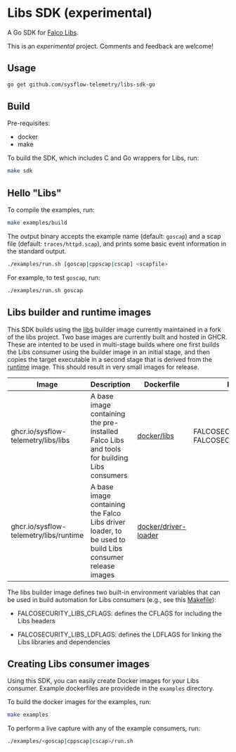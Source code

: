# Libs SDK (experimental)

A Go SDK for [Falco Libs](https://github.com/falcosecurity/libs).

This is an _experimental_ project. Comments and feedback are welcome!

## Usage

```bash
go get github.com/sysflow-telemetry/libs-sdk-go
```

## Build

Pre-requisites:

* docker
* make

To build the SDK, which includes C and Go wrappers for Libs, run:

```bash
make sdk
```

## Hello "Libs"

To compile the examples, run:

```bash
make examples/build
```

The output binary accepts the example name (default: `goscap`) and a scap file (default: `traces/httpd.scap`), and prints some basic event information in the standard output.

```bash
./examples/run.sh [goscap|cppscap|cscap] <scapfile>
```

For example, to test `goscap`, run:

```bash
./examples/run.sh goscap
```

## Libs builder and runtime images

This SDK builds using the [libs](ghcr.io/sysflow-telemetry/libs/libs) builder image currently maintained in a fork of the libs project. Two base images are currently built and hosted in GHCR. These are intented to be used in multi-stage builds where one first builds the Libs consumer using the builder image in an initial stage, and then copies the target executable in a second stage that is derived from the [runtime](ghcr.io/sysflow-telemetry/libs/runtime) image. This should result in very small images for release.

| **Image** | **Description** | **Dockerfile** | **Environment** |
|---|---|---|---|
| ghcr.io/sysflow-telemetry/libs/libs | A base image containing the pre-installed Falco Libs and tools for building Libs consumers | [docker/libs](https://github.com/sysflow-telemetry/libs/blob/libs_base_image/docker/libs/Dockerfile) | FALCOSECURITY_LIBS_CFLAGS<br>FALCOSECURITY_LIBS_LDFLAGS |
| ghcr.io/sysflow-telemetry/libs/runtime | A base image containing the Falco Libs driver loader, to be used to build Libs consumer release images | [docker/driver-loader](https://github.com/sysflow-telemetry/libs/blob/libs_base_image/docker/driver-loader/Dockerfile) | |

The libs builder image defines two built-in environment variables that can be used in build automation for Libs consumers (e.g., see this [Makefile](examples/cppscap/Makefile)):

* FALCOSECURITY_LIBS_CFLAGS: defines the CFLAGS for including the Libs headers

* FALCOSECURITY_LIBS_LDFLAGS: defines the LDFLAGS for linking the Libs libraries and dependencies

## Creating Libs consumer images

Using this SDK, you can easily create Docker images for your Libs consumer. Example dockerfiles are providede in the `examples` directory.

To build the docker images for the examples, run:

```bash
make examples
```

To perform a live capture with any of the example consumers, run:

```bash
./examples/<goscap|cppscap|cscap>/run.sh
```

